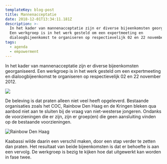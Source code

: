 ```yaml
---
templateKey: blog-post
title: Mannenacceptatie
date: 2018-12-01T13:34:11.181Z
description: >-
  In het kader van mannenacceptatie zijn er diverse bijeenkomsten georganiseerd.
  Een werkgroep is in het werk gesteld om een expertmeeting en
  dialoogbijeenkomst te organiseren op respectievelijk 02 en 22 november 2012.
tags:
  - agenda
  - empowerment
---
```

In het kader van mannenacceptatie zijn er diverse bijeenkomsten georganiseerd. Een werkgroep is in het werk gesteld om een expertmeeting en dialoogbijeenkomst te organiseren op respectievelijk 02 en 22 november 2012.



![](/img/pb220038.jpg)

De beleving is dat praten alleen niet veel heeft opgeleverd. Bestaande organisaties zoals het COC, Rainbow Den Haag en de Kringen bleken qua aanbod niet aan te sluiten bij de vraag van niet-westerse jongeren. Ondanks de voorzieningen die er zijn, zijn er groep(en) die geen aansluiting vinden op de bestaande voorzieningen. 



![Rainbow Den Haag](/img/pc190168.jpg)

Kaabassi wilde daarin een verschil maken, door een stap verder te zetten dan praten. Het resultaat van beide bijeenkomsten is dat er behoefte is aan een vervolg. De werkgroep is bezig te kijken hoe dat uitgewerkt kan worden in fase twee.



​

